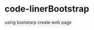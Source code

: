 # code-linerBootstrap
using bootstarp create web page




<!-- <h3> link for preview - https://milandudhat.github.io/code-linerBootstrap/ </h3> -->
